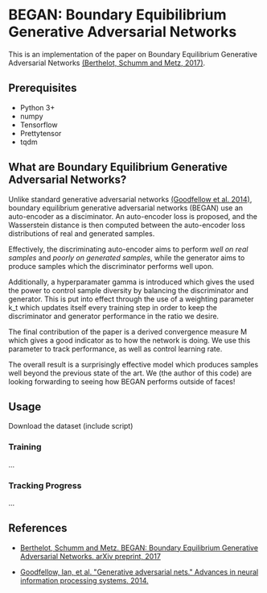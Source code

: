 # BEGAN: Boundary Equibilibrium Generative Adversarial Networks

This is an implementation of the paper on Boundary Equilibrium Generative Adversarial Networks [(Berthelot, Schumm and Metz, 2017)](#references).

## Prerequisites

* Python 3+
* numpy
* Tensorflow
* Prettytensor
* tqdm 

## What are Boundary Equilibrium Generative Adversarial Networks?

Unlike standard generative adversarial networks [(Goodfellow et al. 2014)](#references), boundary equilibrium generative adversarial networks (BEGAN) use an auto-encoder as a disciminator. An auto-encoder loss is proposed, and the Wasserstein distance is then computed between the auto-encoder loss distributions of real and generated samples.

Effectively, the discriminating auto-encoder aims to perform *well on real samples* and *poorly on generated samples*, while the generator aims to produce samples which the discriminator performs well upon.

Additionally, a hyperparamater gamma is introduced which gives the used the power to control sample diversity by balancing the discriminator and generator. This is put into effect through the use of a weighting parameter k_t which updates itself every training step in order to keep the discriminator and generator performance in the ratio we desire.

The final contribution of the paper is a derived convergence measure M which gives a good indicator as to how the network is doing. We use this parameter to track performance, as well as control learning rate.

The overall result is a surprisingly effective model which produces samples well beyond the previous state of the art. We (the author of this code) are looking forwarding to  seeing how BEGAN performs outside of faces!

## Usage 

Download the dataset (include script)

### Training

...

### Tracking Progress

...



## References

* [Berthelot, Schumm and Metz. BEGAN: Boundary Equilibrium Generative Adversarial Networks. arXiv preprint, 2017](https://arxiv.org/abs/1703.10717)

* [Goodfellow, Ian, et al. "Generative adversarial nets." Advances in neural information processing systems. 2014.](http://papers.nips.cc/paper/5423-generative-adversarial-nets)

